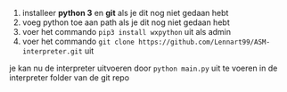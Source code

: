 1. installeer **python 3** en **git** als je dit nog niet gedaan hebt
2. voeg python toe aan path als je dit nog niet gedaan hebt
3. voer het commando ```pip3 install wxpython``` uit als admin
4. voer het commando ```git clone https://github.com/Lennart99/ASM-interpreter.git``` uit

je kan nu de interpreter uitvoeren door ```python main.py``` uit te voeren in de interpreter folder van de git repo
